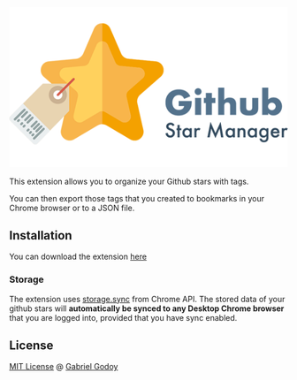 ![Github Stars Manager](./logo.png)

This extension allows you to organize your Github stars with tags. 

You can then export those tags that you created to bookmarks in your Chrome browser or to a JSON file.

## Installation

You can download the extension [here](https://chrome.google.com/webstore/detail/github-stars-manager/epooeampfghdkampjnocabjniefmnkab)

### Storage

The extension uses [storage.sync](https://developer.chrome.com/extensions/storage#property-sync) from Chrome API. The stored data of your github stars will **automatically be synced to any Desktop Chrome browser** that you are logged into, provided that you have sync enabled.

## License

[MIT License](https://gabrielgodoy.mit-license.org/license.html) @ [Gabriel Godoy](https://github.com/gabrielgodoy)
